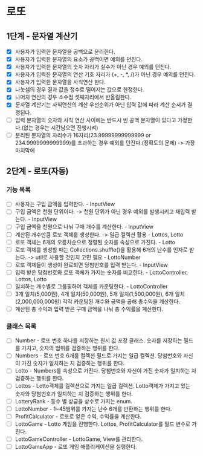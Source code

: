 # 로또
## 1단계 - 문자열 계산기
- [x] 사용자가 입력한 문자열을 공백으로 분리한다.
- [x] 사용자가 입력한 문자열의 요소가 공백이면 예외를 던진다.
- [x] 사용자가 입력한 문자열의 숫자 자리가 실수가 아닌 경우 예외를 던진다.
- [x] 사용자가 입력한 문자열의 연산 기호 자리가 (+, -, *, /)가 아닌 경우 예외를 던진다.
- [x] 사용자가 입력한 문자열을 사칙연산 한다.
- [x] 나눗셈의 경우 결과 값을 정수로 떨어지는 값으로 한정한다.
- [x] 나머지 연산의 경우 소수점 셋째자리에서 반올림한다.
- [x] 문자열 계산기는 사칙연산의 계산 우선순위가 아닌 입력 값에 따라 계산 순서가 결정된다.
- [ ] 입력 문자열의 숫자와 사칙 연산 사이에는 반드시 빈 공백 문자열이 있다고 가정한다.(없는 경우는 시간남으면 진행시켜)
- [ ] 분리된 문자열의 자리수가 16자리(23.99999999999999 or 234.9999999999999)를 초과하는 경우 예외를 던진다.(정확도의 문제) -> 가장 마지막에

## 2단계 - 로또(자동)
### 기능 목록
- [ ] 사용자는 구입 금액을 입력한다. - InputView
- [ ] 구입 금액은 천원 단위이다. -> 천원 단위가 아닌 경우 예외를 발생시키고 재입력 받는다. - InputView
- [ ] 구입 금액을 천원으로 나눠 구매 개수를 계산한다. - InputView
- [ ] 계산된 개수만큼 로또 객체를 생성한다. -> 일급 컬렉션 활용 - Lottos, Lotto
- [ ] 로또 객체는 6개의 오름차순으로 정렬된 숫자를 속성으로 가진다. - Lotto
- [ ] 로또 객체를 생성할 때는 Collections.shuffle()을 활용해 6개의 난수를 인자로 받는다. -> util로 사용할 것인지 고민 필요 - LottoNumber
- [ ] 로또 객체들이 생성이 완료되면 당첨번호를 입력 받는다. - InputView
- [ ] 입력 받은 당첨번호와 로또 객체가 가지는 숫자를 비교한다. - LottoController, Lottos, Lotto
- [ ] 일치하는 개수별로 그룹핑하여 객체를 카운팅한다. - LottoController
- [ ] 3개 일치(5,000원), 4개 일치(50,000원), 5개 일치(1,500,000원), 6개 일치(2,000,000,000원) 각각 카운팅된 개수와 금액을 곱해 총수익을 계산한다. 
- [ ] 계산된 총 수익과 입력 받은 구매 금액을 나눠 총 수익률을 계산한다.

### 클래스 목록
- [ ] Number - 로또 번호 하나를 저장하는 원시 값 포장 클래스. 숫자를 저장하는 필드를 가지고, 숫자의 범위를 검증하는 행위를 한다.
- [ ] Numbers - 로또 번호 6개를 컬렉션 필드로 가지는 일급 컬렉션. 당첨번호와 자신이 가진 숫자가 일치하는 지 검증하는 행위를 한다.
- [ ] Lotto - Numbers를 속성으로 가진다. 당첨번호와 자신이 가진 숫자가 일치하는 지 검증하는 행위를 한다.
- [ ] Lottos - Lotto객체를 컬렉션으로 가지는 일급 컬렉션. Lotto객체가 가지고 있는 숫자와 당첨번호가 일치하는 지 검증하는 행위를 한다.
- [ ] LotteryRank - 등수 별 상금을 상수로 가지는 enum.
- [ ] LottoNumber - 1~45범위를 가지는 난수 6개를 반환하는 행위를 한다.
- [ ] ProfitCalculator - 로또로 얻은 수익, 수익률을 계산한다.
- [ ] LottoGame - Lotto 게임을 진행한다. Lottos, ProfitCalculator를 필드 변수로 가진다.
- [ ] LottoGameController - LottoGame, View를 관리한다.
- [ ] LottoGameApp - 로또 게임 애플리케이션을 실행한다.
